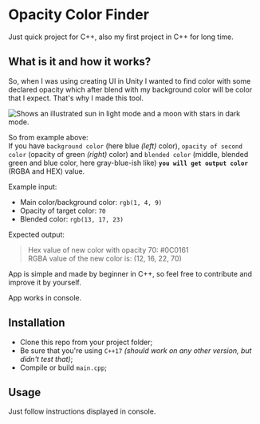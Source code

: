 # Opacity Color Finder

Just quick project for C++, also my first project in C++ for long time.

## What is it and how it works?

So, when I was using creating UI in Unity I wanted to find color with some declared opacity which after blend with my background color will be color that I expect. That's why I made this tool.

<picture>
  <source media="(prefers-color-scheme: dark)" srcset="https://user-images.githubusercontent.com/20907620/210140897-7b093d00-6b95-4464-b4ba-cb014dcee548.png">
  <source media="(prefers-color-scheme: light)" srcset="https://user-images.githubusercontent.com/20907620/210140898-86174a7c-5bfe-4d6d-bc65-a59a952192a4.png">
  <img alt="Shows an illustrated sun in light mode and a moon with stars in dark mode." src="https://user-images.githubusercontent.com/25423296/163456779-a8556205-d0a5-45e2-ac17-42d089e3c3f8.png">
</picture>

So from example above:  
If you have ``background color`` (here blue *(left)* color), ``opacity of second color`` (opacity of green *(right)* color) and ``blended color`` (middle, blended green and blue color, here gray-blue-ish like) **``you will get output color``** (RGBA and HEX) value.

Example input:
- Main color/background color: `rgb(1, 4, 9)`
- Opacity of target color: `70`
- Blended color: `rgb(13, 17, 23)`

Expected output:
> Hex value of new color with opacity 70: #0C0161  
RGBA value of the new color is: (12, 16, 22, 70)

App is simple and made by beginner in C++, so feel free to contribute and improve it by yourself.

App works in console.

## Installation

- Clone this repo from your project folder;
- Be sure that you're using ``C++17`` *(should work on any other version, but didn't test that)*;
- Compile or build ``main.cpp``;

## Usage

Just follow instructions displayed in console.
